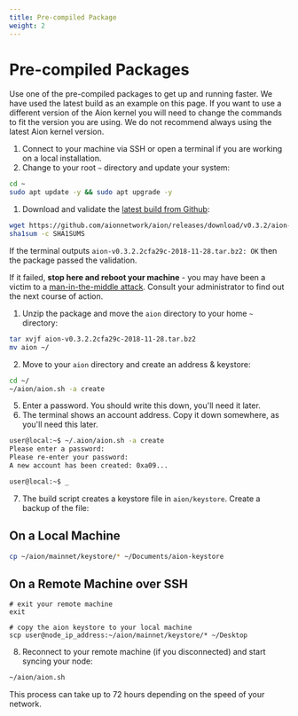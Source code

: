 ```yaml
---
title: Pre-compiled Package
weight: 2
---
```


# Pre-compiled Packages

Use one of the pre-compiled packages to get up and running faster. We have used the latest build as an example on this page. If you want to use a different version of the Aion kernel you will need to change the commands to fit the version you are using. We do not recommend always using the latest Aion kernel version.

1. Connect to your machine via SSH or open a terminal if you are working on a local installation.
2. Change to your root `~` directory and update your system:

```bash
cd ~
sudo apt update -y && sudo apt upgrade -y
```

1. Download and validate the [latest build from Github](https://github.com/aionnetwork/aion/releases):

```bash
wget https://github.com/aionnetwork/aion/releases/download/v0.3.2/aion-v0.3.2.2cfa29c-2018-11-28.tar.bz2 https://github.com/aionnetwork/aion/releases/download/v0.3.2/SHA1SUMS
sha1sum -c SHA1SUMS
```

If the terminal outputs `aion-v0.3.2.2cfa29c-2018-11-28.tar.bz2: OK` then the package passed the validation.

If it failed, **stop here and reboot your machine** - you may have been a victim to a [man-in-the-middle attack](https://en.wikipedia.org/wiki/Man-in-the-middle_attack). Consult your administrator to find out the next course of action.

1. Unzip the package and move the `aion` directory to your home `~` directory:

```bash
tar xvjf aion-v0.3.2.2cfa29c-2018-11-28.tar.bz2
mv aion ~/
```

2. Move to your `aion` directory and create an address & keystore:

```bash
cd ~/
~/aion/aion.sh -a create
```

5. Enter a password. You should write this down, you'll need it later.
6. The terminal shows an account address. Copy it down somewhere, as you'll need this later.

```bash
user@local:~$ ~/.aion/aion.sh -a create
Please enter a password:
Please re-enter your password:
A new account has been created: 0xa09...

user@local:~$ _
```

7. The build script creates a keystore file in `aion/keystore`. Create a backup of the file:

## On a Local Machine

```bash
cp ~/aion/mainnet/keystore/* ~/Documents/aion-keystore
```

## On a Remote Machine over SSH

    # exit your remote machine
    exit

    # copy the aion keystore to your local machine
    scp user@node_ip_address:~/aion/mainnet/keystore/* ~/Desktop

8. Reconnect to your remote machine (if you disconnected) and start syncing your node:

```bash
~/aion/aion.sh
```

This process can take up to 72 hours depending on the speed of your network.